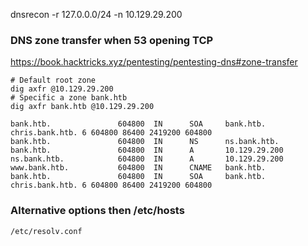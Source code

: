 dnsrecon -r 127.0.0.0/24 -n 10.129.29.200

### DNS zone transfer when 53 opening TCP
https://book.hacktricks.xyz/pentesting/pentesting-dns#zone-transfer

```
# Default root zone
dig axfr @10.129.29.200
# Specific a zone bank.htb
dig axfr bank.htb @10.129.29.200
```

```
bank.htb.               604800  IN      SOA     bank.htb. chris.bank.htb. 6 604800 86400 2419200 604800
bank.htb.               604800  IN      NS      ns.bank.htb.
bank.htb.               604800  IN      A       10.129.29.200
ns.bank.htb.            604800  IN      A       10.129.29.200
www.bank.htb.           604800  IN      CNAME   bank.htb.
bank.htb.               604800  IN      SOA     bank.htb. chris.bank.htb. 6 604800 86400 2419200 604800
```
### Alternative options then /etc/hosts
`/etc/resolv.conf`